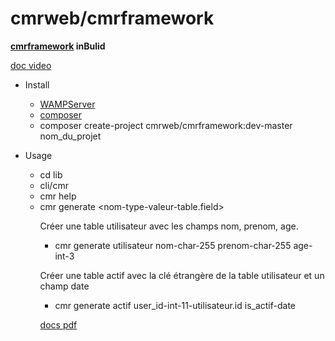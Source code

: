 # cmrweb/cmrframework
**[cmrframework](http://cmrweb.fr) inBulid**
 
 

 [doc video](https://www.youtube.com/watch?v=kbLOpv2vWo4&t=563s)

 
  * Install
    -  [WAMPServer](https://wampserver.com)
    -  [composer](https://getcomposer.org/download/)
    - composer create-project cmrweb/cmrframework:dev-master nom_du_projet 

  * Usage
    - cd lib
    - cli/cmr
    - cmr help
    - cmr generate <table> <nom-type-valeur> <nom-type-valeur-table.field>  
 
    Créer une table utilisateur avec les champs nom, prenom, age.    
    - cmr generate utilisateur nom-char-255 prenom-char-255 age-int-3
    
    Créer une table actif avec la clé étrangère de la table utilisateur et un champ date
    - cmr generate actif user_id-int-11-utilisateur.id is_actif-date
 

 [docs pdf](https://docs.google.com/presentation/d/1FP2pDqd5z5KtJ_tku4P9MljjPUj33xVLkF9VqpDlFII/edit?usp=sharing)

